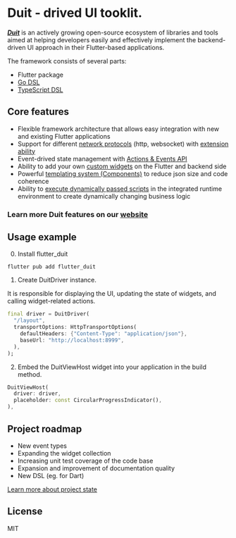 # Duit - drived UI tooklit.

[***Duit***](https://duit.pro/en/) is an actively growing open-source ecosystem of libraries and tools aimed at helping developers easily and effectively implement the backend-driven UI approach in their Flutter-based applications.

The framework consists of several parts:

- Flutter package
- [Go DSL](https://github.com/lesleysin/duit_go)
- [TypeScript DSL](https://github.com/lesleysin/duit_js)

## Core features

- Flexible framework architecture that allows easy integration with new and existing Flutter applications
- Support for
  different [network protocols](https://duit.pro/en/docs/core_concepts/transport_layer) (http,
  websocket) with [extension ability](https://duit.pro/en/docs/advanced_tech/transport_override) 
- Event-drived state management with [Actions & Events API](https://duit.pro/en/docs/core_concepts/actions_events/)
- Ability to add your
  own [custom widgets](https://duit.pro/en/docs/advanced_tech/custom/about) on the Flutter and backend side
- Powerful [templating system (Components)](https://duit.pro/en/docs/advanced_tech/components/about) to reduce json size and code coherence
- Ability to [execute dynamically passed scripts](https://duit.pro/en/docs/advanced_tech/scripting) in the integrated runtime environment to create dynamically changing business logic

### Learn more Duit features on our [website](https://duit.pro/en/)

## Usage example
0. Install flutter_duit

```text
flutter pub add flutter_duit
```


1. Create DuitDriver instance.

It is responsible for displaying the UI, updating the state of widgets, and calling widget-related
actions.

```dart
final driver = DuitDriver(
  "/layout",
  transportOptions: HttpTransportOptions(
    defaultHeaders: {"Content-Type": "application/json"},
    baseUrl: "http://localhost:8999",
  ),
);
```

2. Embed the DuitViewHost widget into your application in the build method.

```dart
DuitViewHost(
  driver: driver,
  placeholder: const CircularProgressIndicator(),
),
```

## Project roadmap

- New event types
- Expanding the widget collection
- Increasing unit test coverage of the code base
- Expansion and improvement of documentation quality
- New DSL (eg. for Dart)

[Learn more about project state](https://github.com/Duit-Foundation/flutter_duit/issues)

## License

MIT



